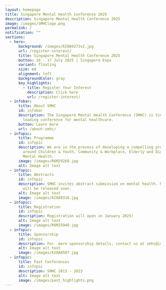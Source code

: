 ```yaml
---
layout: homepage
title: Singapore Mental Health Conference 2025
description: Singapore Mental Health Conference 2025
image: /images/SMHClogo.png
permalink: /
notification: ""
sections:
  - hero:
      background: /images/6I0A9273v2.jpg
      url: /register-interest/
      title: Singapore Mental Health Conference 2025
      button: 16 - 17 July 2025 | Singapore Expo
      variant: floating
      size: md
      alignment: left
      backgroundColor: gray
      key_highlights:
        - title: Register Your Interest
          description: Click here
          url: /register-interest/
  - infobar:
      title: About SMHC
      id: infobar
      description: The Singapore Mental Health Conference (SMHC) is Singapore's
        leading conference for mental healthcare.
      button: Learn more
      url: /about-smhc/
  - infopic:
      title: Programme
      id: infopic
      description: We are in the process of developing a compelling programme centered
        around Children & Youth, Community & Workplace, Elderly and Digital
        Mental Health.
      image: /images/R6M29260.jpg
      alt: Image alt text
  - infopic:
      title: Abstracts
      id: infopic
      description: SMHC invites abstract submission on mental health. More information
        will be released soon.
      alt: Image alt text
      image: /images/6I0A9316.jpg
  - infopic:
      title: Registration
      id: infopic
      description: Registration will open in January 2025!
      alt: Image alt text
      image: /images/R6M25948.jpg
  - infopic:
      title: Sponsorship
      id: infopic
      description: For  more sponsorship details, contact us at smhc@imh.com.sg
      alt: Image alt text
      image: /images/6I0A9587.jpg
  - infopic:
      title: Past Conferences
      id: infopic
      description: SMHC 2013 - 2023
      alt: Image alt text
      image: /images/past_highlights.png
---
```

